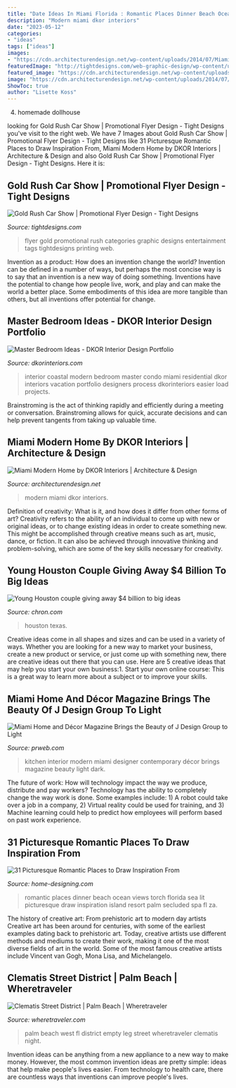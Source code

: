 ```yaml
---
title: "Date Ideas In Miami Florida : Romantic Places Dinner Beach Ocean Views Torch Florida Sea Lit Picturesque Draw Inspiration Island Resort Palm Secluded Spa Fl Za"
description: "Modern miami dkor interiors"
date: "2023-05-12"
categories:
- "ideas"
tags: ["ideas"]
images:
- "https://cdn.architecturendesign.net/wp-content/uploads/2014/07/Miami-Modern-Home-19.jpg"
featuredImage: "http://tightdesigns.com/web-graphic-design/wp-content/uploads/2011/04/flyer-22.jpg"
featured_image: "https://cdn.architecturendesign.net/wp-content/uploads/2014/07/Miami-Modern-Home-19.jpg"
image: "https://cdn.architecturendesign.net/wp-content/uploads/2014/07/Miami-Modern-Home-19.jpg"
ShowToc: true
author: "Lisette Koss"
---
```



4. homemade dollhouse

	

		
looking for Gold Rush Car Show | Promotional Flyer Design - Tight Designs you've visit to the right web. We have 7 Images about Gold Rush Car Show | Promotional Flyer Design - Tight Designs like 31 Picturesque Romantic Places to Draw Inspiration From, Miami Modern Home by DKOR Interiors | Architecture &amp; Design and also Gold Rush Car Show | Promotional Flyer Design - Tight Designs. Here it is:
		
    
## Gold Rush Car Show | Promotional Flyer Design - Tight Designs

<img loading=lazy src="http://tightdesigns.com/web-graphic-design/wp-content/uploads/2011/04/flyer-22.jpg" onerror="this.onerror=null;this.src='https://tse4.mm.bing.net/th?id=OIP.CSdw3PUlqRh0dM7X2tQfUQHaLH&amp;pid=15.1';" alt="Gold Rush Car Show | Promotional Flyer Design - Tight Designs">

_Source: tightdesigns.com_

>flyer gold promotional rush categories graphic designs entertainment tags tightdesigns printing web. 

	

Invention as a product: How does an invention change the world?
Invention can be defined in a number of ways, but perhaps the most concise way is to say that an invention is a new way of doing something. Inventions have the potential to change how people live, work, and play and can make the world a better place. Some embodiments of this idea are more tangible than others, but all inventions offer potential for change.

    
## Master Bedroom Ideas - DKOR Interior Design Portfolio

<img loading=lazy src="https://www.dkorinteriors.com/wp-content/uploads/2016/01/6_ModernCoastalCondo_MasterBedroom2.jpg" onerror="this.onerror=null;this.src='https://tse1.mm.bing.net/th?id=OIP.5g92GJhj85k_KNzMdQ5zrQHaE7&amp;pid=15.1';" alt="Master Bedroom Ideas - DKOR Interior Design Portfolio">

_Source: dkorinteriors.com_

>interior coastal modern bedroom master condo miami residential dkor interiors vacation portfolio designers process dkorinteriors easier load projects. 

	

Brainstroming is the act of thinking rapidly and efficiently during a meeting or conversation. Brainstroming allows for quick, accurate decisions and can help prevent tangents from taking up valuable time.

    
## Miami Modern Home By DKOR Interiors | Architecture &amp; Design

<img loading=lazy src="https://cdn.architecturendesign.net/wp-content/uploads/2014/07/Miami-Modern-Home-19.jpg" onerror="this.onerror=null;this.src='https://tse4.mm.bing.net/th?id=OIP.0D9Bvd9P2R2p-_5hTswORwHaLH&amp;pid=15.1';" alt="Miami Modern Home by DKOR Interiors | Architecture &amp; Design">

_Source: architecturendesign.net_

>modern miami dkor interiors. 

	

Definition of creativity: What is it, and how does it differ from other forms of art?
Creativity refers to the ability of an individual to come up with new or original ideas, or to change existing ideas in order to create something new. This might be accomplished through creative means such as art, music, dance, or fiction. It can also be achieved through innovative thinking and problem-solving, which are some of the key skills necessary for creativity.

    
## Young Houston Couple Giving Away $4 Billion To Big Ideas

<img loading=lazy src="https://s.hdnux.com/photos/21/60/27/4654585/5/rawImage.jpg" onerror="this.onerror=null;this.src='https://tse1.mm.bing.net/th?id=OIP._f--BC_lSCOazI0WNkR3MwHaKF&amp;pid=15.1';" alt="Young Houston couple giving away $4 billion to big ideas">

_Source: chron.com_

>houston texas. 

	

Creative ideas come in all shapes and sizes and can be used in a variety of ways. Whether you are looking for a new way to market your business, create a new product or service, or just come up with something new, there are creative ideas out there that you can use. Here are 5 creative ideas that may help you start your own business:1. Start your own online course: This is a great way to learn more about a subject or to improve your skills.

    
## Miami Home And Décor Magazine Brings The Beauty Of J Design Group To Light

<img loading=lazy src="http://ww1.prweb.com/prfiles/2012/05/26/9548223/miamikitcheninteriordesigner.jpg" onerror="this.onerror=null;this.src='https://tse1.mm.bing.net/th?id=OIP.ltM_pGTZ-e9Kt9I1jLuaJwHaE_&amp;pid=15.1';" alt="Miami Home and Décor Magazine Brings the Beauty of J Design Group to Light">

_Source: prweb.com_

>kitchen interior modern miami designer contemporary décor brings magazine beauty light dark. 

	

The future of work: How will technology impact the way we produce, distribute and pay workers?
Technology has the ability to completely change the way work is done. Some examples include: 1) A robot could take over a job in a company, 2) Virtual reality could be used for training, and 3) Machine learning could help to predict how employees will perform based on past work experience.

    
## 31 Picturesque Romantic Places To Draw Inspiration From

<img loading=lazy src="http://cdn.home-designing.com/wp-content/uploads/2013/03/torch-lit-beach-dinner-with-ocean-views.jpg" onerror="this.onerror=null;this.src='https://tse4.mm.bing.net/th?id=OIP.l2eoF_ig_evReI-KroT6sAHaFj&amp;pid=15.1';" alt="31 Picturesque Romantic Places to Draw Inspiration From">

_Source: home-designing.com_

>romantic places dinner beach ocean views torch florida sea lit picturesque draw inspiration island resort palm secluded spa fl za. 

	

The history of creative art: From prehistoric art to modern day artists
Creative art has been around for centuries, with some of the earliest examples dating back to prehistoric art. Today, creative artists use different methods and mediums to create their work, making it one of the most diverse fields of art in the world. Some of the most famous creative artists include Vincent van Gogh, Mona Lisa, and Michelangelo.

    
## Clematis Street District | Palm Beach | Wheretraveler

<img loading=lazy src="https://www.wheretraveler.com/sites/default/files/images/clematis_at_night.jpg" onerror="this.onerror=null;this.src='https://tse1.mm.bing.net/th?id=OIP.cnCJZ4V0nMStZ5DZa3dFtAHaDd&amp;pid=15.1';" alt="Clematis Street District | Palm Beach | Wheretraveler">

_Source: wheretraveler.com_

>palm beach west fl district empty leg street wheretraveler clematis night. 

	

Invention ideas can be anything from a new appliance to a new way to make money. However, the most common invention ideas are pretty simple: ideas that help make people's lives easier. From technology to health care, there are countless ways that inventions can improve people's lives.

